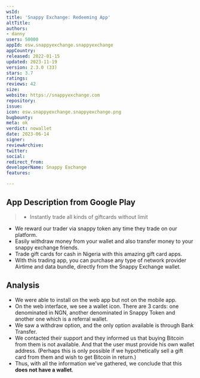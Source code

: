 ```yaml
---
wsId: 
title: 'Snappy Exchange: Redeeming App'
altTitle: 
authors:
- danny
users: 50000
appId: esw.snappyexchange.snappyexchange
appCountry: 
released: 2022-01-15
updated: 2023-11-19
version: 2.3.0 (33)
stars: 3.7
ratings: 
reviews: 42
size: 
website: https://snappyexchange.com
repository: 
issue: 
icon: esw.snappyexchange.snappyexchange.png
bugbounty: 
meta: ok
verdict: nowallet
date: 2023-06-14
signer: 
reviewArchive: 
twitter: 
social: 
redirect_from: 
developerName: Snappy Exchange
features: 

---
```


## App Description from Google Play

> - Instantly trade all kinds of giftcards without limit
- We reward our trader via snappy token any time they trade on our platform. 
- Easily withdraw money from your wallet and also transfer money to your snappy exchange friends.
- Trade gift cards for cash in Nigeria with this amazing gift card apps.
- With this trading app, you can purchase any type of network provider Airtime and data bundle, directly from the Snappy Exchange wallet. 

## Analysis 

- We were able to install on the web app but not on the mobile app. 
- On the web interface, we see a wallet icon. There are 3 cards: one denominated in NGN, another denominated in Snappy Token and another one which is a referral wallet.
- We saw a withdraw option, and the only option available is through Bank Transfer. 
- We contacted their support and they informed us that buying Bitcoin from them is not available. And that the user must provide his own wallet address. (Perhaps this is only possible if we hypothetically sell a gift card from them and wish to get Bitcoin in return.)
- Thus, with all the information we've gathered, we conclude that this **does not have a wallet**.
